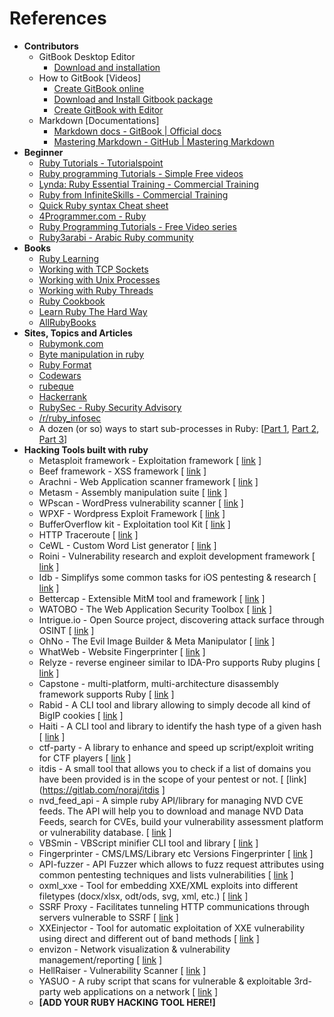 # References

* **Contributors**
  * GitBook Desktop Editor
    * [Download and installation](https://www.gitbook.com/editor)
  * How to GitBook \[Videos\]
    * [Create GitBook online](https://www.youtube.com/watch?v=kdpfRLpu0FQ)
    * [Download and Install Gitbook package](https://www.gitbook.com/editor)
    * [Create GitBook with Editor](https://www.youtube.com/watch?v=IkV2HQLAKHY)
  * Markdown \[Documentations\]
    * [Markdown docs - GitBook \| Official docs](http://help.gitbook.com/format/markdown.html)
    * [Mastering Markdown - GitHub \| Mastering Markdown](https://guides.github.com/features/mastering-markdown/)
* **Beginner**
  * [Ruby Tutorials - Tutorialspoint](http://www.tutorialspoint.com/ruby/)
  * [Ruby programming Tutorials - Simple Free videos](https://www.thenewboston.com/videos.php?cat=50)
  * [Lynda: Ruby Essential Training - Commercial Training](https://www.youtube.com/playlist?list=PLFI1RBqfVaOrMxWjIuFXbtGYtdmezgap3)
  * [Ruby from InfiniteSkills - Commercial Training](https://www.youtube.com/playlist?list=PLFI1RBqfVaOqvspvlnwS_ECczfRXnJee2)
  * [Quick Ruby syntax Cheat sheet](http://overapi.com/ruby/)
  * [4Programmer.com - Ruby](http://4programmer.com/ruby)
  * [Ruby Programming Tutorials - Free Video series](https://www.youtube.com/playlist?list=PLMK2xMz5H5Zv8eC8b4K6tMaE1-Z9FgSOp)
  * [Ruby3arabi - Arabic Ruby community](http://ruby3arabi.com/)
* **Books**
  * [Ruby Learning](http://rubylearning.com/satishtalim/tutorial.html)
  * [Working with TCP Sockets](http://www.jstorimer.com/products/working-with-tcp-sockets)
  * [Working with Unix Processes](http://www.jstorimer.com/products/working-with-unix-processes)
  * [Working with Ruby Threads](http://www.jstorimer.com/products/working-with-ruby-threads)
  * [Ruby Cookbook](http://shop.oreilly.com/product/9780596523695.do)
  * [Learn Ruby The Hard Way](http://learnrubythehardway.org/book/)
  * [AllRubyBooks](http://www.allrubybooks.com/)
* **Sites, Topics and Articles**
  * [Rubymonk.com](https://rubymonk.com/)
  * [Byte manipulation in ruby](http://www.happybearsoftware.com/byte-manipulation-in-ruby.html)
  * [Ruby Format](http://www.dotnetperls.com/format)
  * [Codewars](http://www.codewars.com/?language=ruby)
  * [rubeque](http://www.rubeque.com/)
  * [Hackerrank](https://www.hackerrank.com/)
  * [RubySec - Ruby Security Advisory](http://rubysec.com/)
  * [/r/ruby\_infosec](https://www.reddit.com/r/ruby_infosec)
  * A dozen \(or so\) ways to start sub-processes in Ruby: \[[Part 1](https://devver.wordpress.com/2009/06/30/a-dozen-or-so-ways-to-start-sub-processes-in-ruby-part-1/), [Part 2](https://devver.wordpress.com/2009/07/13/a-dozen-or-so-ways-to-start-sub-processes-in-ruby-part-2/), [Part 3](https://devver.wordpress.com/2009/10/12/ruby-subprocesses-part_3/)\]
* **Hacking Tools built with ruby**
  * Metasploit framework - Exploitation framework \[ [link](https://github.com/rapid7/metasploit-framework) \]
  * Beef framework - XSS framework \[ [link](http://beefproject.com/) \]
  * Arachni - Web Application scanner framework \[ [link](http://www.arachni-scanner.com/) \]
  * Metasm - Assembly manipulation suite \[ [link](https://github.com/jjyg/metasm) \]
  * WPscan - WordPress vulnerability scanner \[ [link](http://wpscan.org) \]
  * WPXF - Wordpress Exploit Framework \[ [link](http://www.getwpxf.com/) \]
  * BufferOverflow kit - Exploitation tool Kit \[ [link](https://github.com/KINGSABRI/BufferOverflow-Kit) \]
  * HTTP Traceroute \[ [link](https://digi.ninja/projects/http_traceroute.php) \]
  * CeWL - Custom Word List generator \[ [link](https://digi.ninja/projects/cewl.php) \]
  * Roini - Vulnerability research and exploit development framework \[ [link](http://ronin-ruby.github.io/) \]
  * Idb - Simplifys some common tasks for iOS pentesting & research \[ [link](https://github.com/dmayer/idb) \]
  * Bettercap - Extensible MitM tool and framework \[ [link](https://www.bettercap.org/) \]
  * WATOBO - The Web Application Security Toolbox \[ [link](http://watobo.sourceforge.net/) \]
  * Intrigue.io - Open Source project, discovering attack surface through OSINT \[ [link](https://intrigue.io/) \]
  * OhNo - The Evil Image Builder & Meta Manipulator \[ [link](https://github.com/Hood3dRob1n/OhNo) \]
  * WhatWeb - Website Fingerprinter \[ [link](https://github.com/urbanadventurer/WhatWeb) \]
  * Relyze - reverse engineer similar to IDA-Pro supports Ruby plugins \[ [link](https://www.relyze.com/) \]
  * Capstone - multi-platform, multi-architecture disassembly framework supports Ruby \[ [link](http://www.capstone-engine.org/) \]
  * Rabid - A CLI tool and library allowing to simply decode all kind of BigIP cookies \[ [link](https://github.com/noraj/rabid) \]
  * Haiti - A CLI tool and library to identify the hash type of a given hash \[ [link](https://github.com/noraj/haiti) \]
  * ctf-party - A library to enhance and speed up script/exploit writing for CTF players \[ [link](https://github.com/noraj/ctf-party) \]
  * itdis - A small tool that allows you to check if a list of domains you have been provided is in the scope of your pentest or not. \[ [link](https://gitlab.com/noraj/itdis \]
  * nvd_feed_api - A simple ruby API/library for managing NVD CVE feeds. The API will help you to download and manage NVD Data Feeds, search for CVEs, build your vulnerability assessment platform or vulnerability database. \[ [link](https://gitlab.com/noraj/nvd_api) \]
  * VBSmin - VBScript minifier CLI tool and library \[ [link](https://github.com/noraj/vbsmin) \]
  * Fingerprinter - CMS/LMS/Library etc Versions Fingerprinter \[ [link](https://github.com/erwanlr/Fingerprinter) \]
  * API-fuzzer - API Fuzzer which allows to fuzz request attributes using common pentesting techniques and lists vulnerabilities \[ [link](https://github.com/Fuzzapi/API-fuzzer) \]
  * oxml_xxe - Tool for embedding XXE/XML exploits into different filetypes (docx/xlsx, odt/ods, svg, xml, etc.) \[ [link](https://github.com/BuffaloWill/oxml_xxe) \]
  * SSRF Proxy - Facilitates tunneling HTTP communications through servers vulnerable to SSRF \[ [link](https://github.com/bcoles/ssrf_proxy) \]
  * XXEinjector - Tool for automatic exploitation of XXE vulnerability using direct and different out of band methods \[ [link](https://github.com/enjoiz/XXEinjector) \]
  * envizon - Network visualization & vulnerability management/reporting \[ [link](https://github.com/evait-security/envizon) \]
  * HellRaiser - Vulnerability Scanner \[ [link](https://github.com/m0nad/HellRaiser) \]
  * YASUO - A ruby script that scans for vulnerable & exploitable 3rd-party web applications on a network \[ [link](https://github.com/0xsauby/yasuo) \]
  * **\[**ADD YOUR RUBY HACKING TOOL HERE!**\]**

